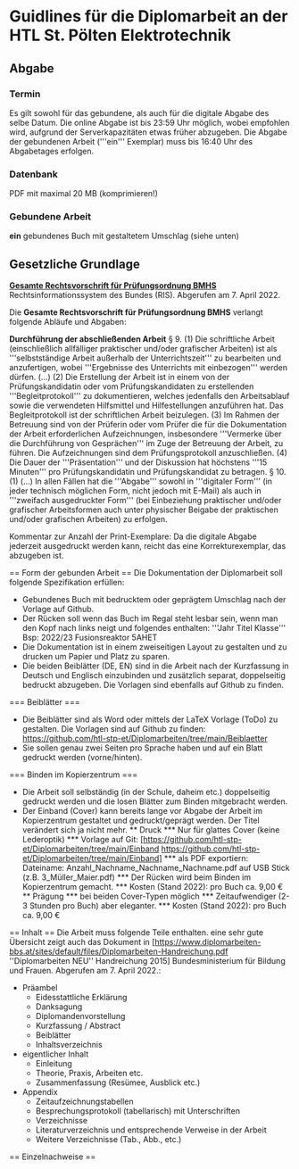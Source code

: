 # Guidlines für die Diplomarbeit an der HTL St. Pölten Elektrotechnik

## Abgabe
### Termin
Es gilt sowohl für das gebundene, als auch für die digitale Abgabe des selbe Datum. Die online Abgabe ist bis 23:59 Uhr möglich, wobei empfohlen wird, aufgrund der Serverkapazitäten etwas früher abzugeben. Die Abgabe der gebundenen Arbeit ('''ein''' Exemplar) muss bis 16:40 Uhr des Abgabetages erfolgen.

### Datenbank 
PDF mit maximal 20 MB (komprimieren!)

### Gebundene Arbeit
**ein** gebundenes Buch mit gestaltetem Umschlag (siehe unten)

## Gesetzliche Grundlage

[**Gesamte Rechtsvorschrift für Prüfungsordnung BMHS**](https://www.ris.bka.gv.at/GeltendeFassung.wxe?Abfrage=Bundesnormen&Gesetzesnummer=20007846) Rechtsinformationssystem des Bundes (RIS). Abgerufen am 7. April 2022.

Die **Gesamte Rechtsvorschrift für Prüfungsordnung BMHS** verlangt folgende Abläufe und Abgaben:<br>

**Durchführung der abschließenden Arbeit**
§ 9. (1) Die schriftliche Arbeit (einschließlich allfälliger praktischer und/oder grafischer Arbeiten) ist als '''selbstständige Arbeit außerhalb der Unterrichtszeit''' zu bearbeiten und anzufertigen, wobei '''Ergebnisse des Unterrichts mit einbezogen''' werden dürfen. (...)
(2) Die Erstellung der Arbeit ist in einem von der Prüfungskandidatin oder vom Prüfungskandidaten zu erstellenden '''Begleitprotokoll''' zu dokumentieren, welches jedenfalls den Arbeitsablauf sowie die verwendeten Hilfsmittel und Hilfestellungen anzuführen hat. Das Begleitprotokoll ist der schriftlichen Arbeit beizulegen.
(3) Im Rahmen der Betreuung sind von der Prüferin oder vom Prüfer die für die Dokumentation der Arbeit erforderlichen Aufzeichnungen, insbesondere '''Vermerke über die Durchführung von Gesprächen''' im Zuge der Betreuung der Arbeit, zu führen. Die Aufzeichnungen sind dem Prüfungsprotokoll anzuschließen.
(4) Die Dauer der '''Präsentation''' und der Diskussion hat höchstens '''15 Minuten''' pro Prüfungskandidatin und Prüfungskandidat zu betragen.
§ 10. (1) (...) In allen Fällen hat die '''Abgabe''' sowohl in '''digitaler Form''' (in jeder technisch möglichen Form, nicht jedoch mit E-Mail) als auch in '''zweifach ausgedruckter Form''' (bei Einbeziehung praktischer und/oder grafischer Arbeitsformen auch unter physischer Beigabe der praktischen und/oder grafischen Arbeiten) zu erfolgen.

Kommentar zur Anzahl der Print-Exemplare: Da die digitale Abgabe jederzeit ausgedruckt werden kann, reicht das eine Korrekturexemplar, das abzugeben ist.

== Form der gebunden Arbeit ==
Die Dokumentation der Diplomarbeit soll folgende Spezifikation erfüllen:
* Gebundenes Buch mit bedrucktem oder geprägtem Umschlag nach der Vorlage auf Github.
* Der Rücken soll wenn das Buch im Regal steht lesbar sein, wenn man den Kopf nach links neigt und folgendes enthalten:
  '''Jahr             Titel               Klasse'''
  Bsp:            2022/23      Fusionsreaktor           5AHET
* Die Dokumentation ist in einem zweiseitigen Layout zu gestalten und zu drucken um Papier und Platz zu sparen.
* Die beiden Beiblätter (DE, EN) sind in die Arbeit nach der Kurzfassung in Deutsch und Englisch einzubinden und zusätzlich separat, doppelseitig bedruckt abzugeben. Die Vorlagen sind ebenfalls auf Github zu finden.

=== Beiblätter ===
* Die Beiblätter sind als Word oder mittels der LaTeX Vorlage (ToDo) zu gestalten. Die Vorlagen sind auf Github zu finden: https://github.com/htl-stp-et/Diplomarbeiten/tree/main/Beiblaetter
* Sie sollen genau zwei Seiten pro Sprache haben und auf ein Blatt gedruckt werden (vorne/hinten).

=== Binden im Kopierzentrum ===
* Die Arbeit soll selbständig (in der Schule, daheim etc.) doppelseitig gedruckt werden und die losen Blätter zum Binden mitgebracht werden.
* Der Einband (Cover) kann bereits lange vor Abgabe der Arbeit im Kopierzentrum gestaltet und gedruckt/geprägt werden. Der Titel verändert sich ja nicht mehr.
  ** Druck
  *** Nur für glattes Cover (keine Lederoptik)
  *** Vorlage auf Git: [https://github.com/htl-stp-et/Diplomarbeiten/tree/main/Einband https://github.com/htl-stp-et/Diplomarbeiten/tree/main/Einband] 
  *** als PDF exportiern: Dateiname: Anzahl_Nachname_Nachname_Nachname.pdf auf USB Stick (z.B. 3_Müller_Maier.pdf)
  *** Der Rücken wird beim Binden im Kopierzentrum gemacht.
  *** Kosten (Stand 2022): pro Buch ca. 9,00 €
  ** Prägung
  *** bei beiden Cover-Typen möglich
  *** Zeitaufwendiger (2-3 Stunden pro Buch) aber eleganter.
  *** Kosten (Stand 2022): pro Buch ca. 9,00 €

== Inhalt ==
Die Arbeit muss folgende Teile enthalten. eine sehr gute Übersicht zeigt auch das Dokument in <ref>[https://www.diplomarbeiten-bbs.at/sites/default/files/Diplomarbeiten-Handreichung.pdf ''Diplomarbeiten NEU'' Handreichung 2015] Bundesministerium für Bildung und Frauen. Abgerufen am 7. April 2022.</ref>:
* Präambel
  * Eidesstattliche Erklärung
  * Danksagung
  * Diplomandenvorstellung
  * Kurzfassung / Abstract
  * Beiblätter
  * Inhaltsverzeichnis
* eigentlicher Inhalt
  * Einleitung
  * Theorie, Praxis, Arbeiten etc.
  * Zusammenfassung (Resümee, Ausblick etc.)
* Appendix
  * Zeitaufzeichnungstabellen
  * Besprechungsprotokoll (tabellarisch) mit Unterschriften
  * Verzeichnisse
  * Literaturverzeichnis und entsprechende Verweise in der Arbeit
  * Weitere Verzeichnisse (Tab., Abb., etc.)

== Einzelnachweise ==

